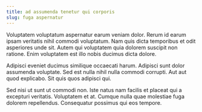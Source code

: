```yaml
---
title: ad assumenda tenetur qui corporis
slug: fuga aspernatur
---
```


Voluptatem voluptatum aspernatur earum veniam dolor. Rerum id earum ipsam veritatis nihil commodi voluptatum. Nam quis dicta temporibus et odit asperiores unde sit. Autem qui voluptatem quia dolorem suscipit non ratione. Enim voluptatem est illo nobis ducimus dicta dolore.

Adipisci eveniet ducimus similique occaecati harum. Adipisci sunt dolor assumenda voluptate. Sed est nulla nihil nulla commodi corrupti. Aut aut quod explicabo. Sit quis quos adipisci qui.

Sed nisi ut sunt ut commodi non. Iste natus nam facilis et placeat qui a excepturi veritatis. Voluptatem et at. Cumque nulla quae molestiae fuga dolorem repellendus. Consequatur possimus qui eos tempore.
